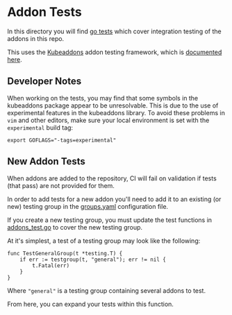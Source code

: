 # Addon Tests

In this directory you will find [go tests](https://golang.org/pkg/testing/) which cover integration testing of the addons in this repo.

This uses the [Kubeaddons](https://github.com/mesosphere/kubeaddons) addon testing framework, which is [documented here](https://github.com/mesosphere/kubeaddons/blob/master/docs/test/framework.md).

## Developer Notes

When working on the tests, you may find that some symbols in the kubeaddons package appear to be unresolvable. This is due to the use of experimental features in the kubeaddons library. To avoid these problems in `vim` and other editors, make sure your local environment is set with the `experimental` build tag:

```
export GOFLAGS="-tags=experimental"
```

## New Addon Tests

When addons are added to the repository, CI will fail on validation if tests (that  pass) are not provided for them.

In order to add tests for a new addon you'll need to add it to an existing (or new) testing group in the [groups.yaml](/test/groups.yaml) configuration file.

If you create a new testing group, you must update the test functions in [addons_test.go](/test/addons_test.go) to cover the new testing group.

At it's simplest, a test of a testing group may look like the following:

```golang
func TestGeneralGroup(t *testing.T) {
	if err := testgroup(t, "general"); err != nil {
		t.Fatal(err)
	}
}
```

Where `"general"` is a testing group containing several addons to test.

From here, you can expand your tests within this function.


